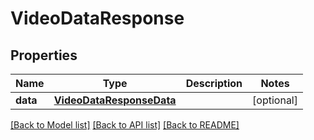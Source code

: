 # VideoDataResponse

## Properties
Name | Type | Description | Notes
------------ | ------------- | ------------- | -------------
**data** | [**VideoDataResponseData**](VideoDataResponseData.md) |  | [optional] 

[[Back to Model list]](../README.md#documentation-for-models) [[Back to API list]](../README.md#documentation-for-api-endpoints) [[Back to README]](../README.md)

